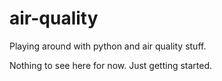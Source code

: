 air-quality
===========

Playing around with python and air quality stuff.

Nothing to see here for now.  Just getting started.
